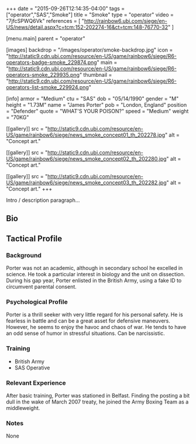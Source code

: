 +++
date = "2015-09-26T12:14:35-04:00"
tags = ["operator","SAS","Smoke"]
title = "Smoke"
type = "operator"
video = "7jfcSPWQ6Vk"
references = [
  "http://rainbow6.ubi.com/siege/en-US/news/detail.aspx?c=tcm:152-202274-16&ct=tcm:148-76770-32"
]

[menu.main]
  parent = "operator"

[images]
  backdrop = "/images/operator/smoke-backdrop.jpg"
  icon = "http://static9.cdn.ubi.com/resource/en-US/game/rainbow6/siege/R6-operators-badge-smoke_229874.png"
  main = "http://static9.cdn.ubi.com/resource/en-US/game/rainbow6/siege/R6-operators-smoke_229935.png"
  thumbnail = "http://static9.cdn.ubi.com/resource/en-US/game/rainbow6/siege/R6-operators-list-smoke_229924.png"

[info]
  armor = "Medium"
  ctu = "SAS"
  dob = "05/14/1990"
  gender = "M"
  height = "1.73M"
  name = "James Porter"
  pob = "London, England"
  position = "Defender"
  quote = "WHAT'S YOUR POISON?"
  speed = "Medium"
  weight = "70KG"

[[gallery]]
  src = "http://static9.cdn.ubi.com/resource/en-US/game/rainbow6/siege/news_smoke_concept01_th_202278.jpg"
  alt = "Concept art."

[[gallery]]
  src = "http://static9.cdn.ubi.com/resource/en-US/game/rainbow6/siege/news_smoke_concept02_th_202280.jpg"
  alt = "Concept art."

[[gallery]]
  src = "http://static9.cdn.ubi.com/resource/en-US/game/rainbow6/siege/news_smoke_concept03_th_202282.jpg"
  alt = "Concept art."
+++

Intro / description paragraph...<!--more-->

## Bio

## Tactical Profile

### Background

Porter was not an academic, although in secondary school he excelled in science. He took a particular interest in biology and the unit on dissection. During his gap year, Porter enlisted in the British Army, using a fake ID to circumvent parental consent.

### Psychological Profile

Porter is a thrill seeker with very little regard for his personal safety. He is fearless in battle and can be a great asset for defensive maneuvers. However, he seems to enjoy the havoc and chaos of war. He tends to have an odd sense of humor in stressful situations. Can be narcissistic.

### Training

* British Army
* SAS Operative

### Relevant Experience

After basic training, Porter was stationed in Belfast. Finding the posting a bit dull in the wake of March 2007 treaty, he joined the Army Boxing Team as a middleweight.

### Notes

None
